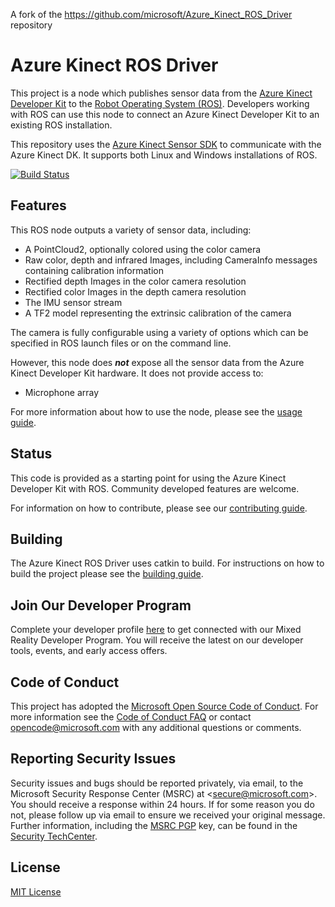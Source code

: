 A fork of the https://github.com/microsoft/Azure_Kinect_ROS_Driver repository

# Azure Kinect ROS Driver

This project is a node which publishes sensor data from the [Azure Kinect Developer Kit](https://azure.microsoft.com/en-us/services/kinect-dk/) to the [Robot Operating System (ROS)](http://www.ros.org/). Developers working with ROS can use this node to connect an Azure Kinect Developer Kit to an existing ROS installation.

This repository uses the [Azure Kinect Sensor SDK](https://github.com/microsoft/Azure-Kinect-Sensor-SDK) to communicate with the Azure Kinect DK. It supports both Linux and Windows installations of ROS.

[![Build Status](https://dev.azure.com/ms/Azure_Kinect_ROS_Driver/_apis/build/status/microsoft.Azure_Kinect_ROS_Driver?branchName=melodic)](https://dev.azure.com/ms/Azure_Kinect_ROS_Driver/_build/latest?definitionId=166&branchName=melodic)

## Features

This ROS node outputs a variety of sensor data, including:

- A PointCloud2, optionally colored using the color camera
- Raw color, depth and infrared Images, including CameraInfo messages containing calibration information
- Rectified depth Images in the color camera resolution
- Rectified color Images in the depth camera resolution
- The IMU sensor stream
- A TF2 model representing the extrinsic calibration of the camera

The camera is fully configurable using a variety of options which can be specified in ROS launch files or on the command line.

However, this node does ***not*** expose all the sensor data from the Azure Kinect Developer Kit hardware. It does not provide access to:

- Microphone array

For more information about how to use the node, please see the [usage guide](docs/usage.md).

## Status

This code is provided as a starting point for using the Azure Kinect Developer Kit with ROS. Community developed features are welcome.

For information on how to contribute, please see our [contributing guide](CONTRIBUTING.md).

## Building

The Azure Kinect ROS Driver uses catkin to build. For instructions on how to build the project please see the 
[building guide](docs/building.md).

## Join Our Developer Program

Complete your developer profile [here](https://aka.ms/iwantmr) to get connected with our Mixed Reality Developer Program. You will receive the latest on our developer tools, events, and early access offers.

## Code of Conduct

This project has adopted the [Microsoft Open Source Code of Conduct](https://opensource.microsoft.com/codeofconduct/).
For more information see the [Code of Conduct FAQ](https://opensource.microsoft.com/codeofconduct/faq/) or
contact [opencode@microsoft.com](mailto:opencode@microsoft.com) with any additional questions or comments.

## Reporting Security Issues
Security issues and bugs should be reported privately, via email, to the
Microsoft Security Response Center (MSRC) at <[secure@microsoft.com](mailto:secure@microsoft.com)>.
You should receive a response within 24 hours. If for some reason you do not, please follow up via
email to ensure we received your original message. Further information, including the
[MSRC PGP](https://technet.microsoft.com/en-us/security/dn606155) key, can be found in the
[Security TechCenter](https://technet.microsoft.com/en-us/security/default).

## License

[MIT License](LICENSE)
